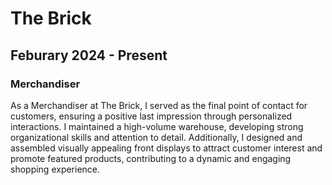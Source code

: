 # The Brick

## Feburary 2024 - Present

### Merchandiser

As a Merchandiser at The Brick, I served as the final point of contact for customers, ensuring a positive last impression through personalized interactions. I maintained a high-volume warehouse, developing strong organizational skills and attention to detail. Additionally, I designed and assembled visually appealing front displays to attract customer interest and promote featured products, contributing to a dynamic and engaging shopping experience.
